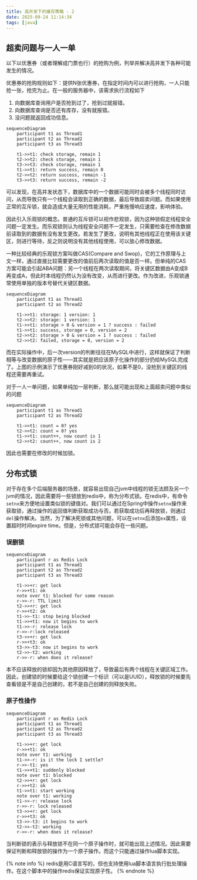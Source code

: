 ```yaml
---
title: 高并发下的缓存策略 - 2
date: 2025-09-24 11:14:34
tags: [java]
---
```


## 超卖问题与一人一单

以下以优惠券（或者理解成门票也行）的抢购为例，列举并解决高并发下各种可能发生的情况。

优惠券的抢购规则如下：提供N张优惠券，在指定时间内可以进行抢购，一人只能抢一张，抢完为止。在一般的服务器中，该需求执行流程如下

1. 向数据库查询用户是否抢到过了，抢到过就报错。
2. 向数据库查询是否还有库存，没有就报错。
3. 没问题就返回成功信息。

```mermaid
sequenceDiagram
    participant t1 as Thread1
    participant t2 as Thread2
    participant t3 as Thread3

    t1->>t1: check storage, remain 1
    t2->>t2: check storage, remain 1
    t3->>t3: check storage, remain 1
    t1->>t1: return success, remain 0
    t2->>t2: return success, remain -1
    t3->>t3: return success, remain -2
```

可以发现，在高并发状态下，数据库中的一个数据可能同时会被多个线程同时访问，从而导致只有一个线程会读取到正确的数据，最后导致超卖问题。而如果使用正常的互斥锁，就会造成大量无用的性能消耗，严重拖慢响应速度，影响体验。

因此引入乐观锁的概念。普通的互斥锁可以视作悲观锁，因为这种锁假定线程安全问题一定发生。而乐观锁则认为线程安全问题不一定发生，只需要检查在修改数据前读取到的数据有没有发生更改。若发生了更改，说明有其他线程正在使用该关键区，则进行等待，反之则说明没有其他线程使用，可以放心修改数据。

一种比较经典的乐观锁方案叫做CAS(Compare and Swop)，它的工作原理与上文一样，通过直接比较需要更改的值前后两次读取的值是否一样。但单纯的CAS方案可能会引起ABA问题：另一个线程在两次读取期间，将关键区数据由A变成B再变成A，但此时本线程仍然认为没有改变，从而进行更改。作为改进，乐观锁通常使用单独的版本号替代关键区数据。

```mermaid
sequenceDiagram
    participant t1 as Thread1
    participant t2 as Thread2

    t1->>t1: storage: 1 version: 1
    t2->>t2: storage: 1 version: 1
    t1->>t1: storage > 0 & version = 1 ? success : failed
    t1->>t1: success, storage = 0, version = 2
    t2->>t2: storage > 0 & version = 1 ? success : failed
    t2->>t2: failed, storage = 0, version = 2
```

而在实际操作中，后一次version的判断往往在MySQL中进行，这样就保证了判断相等与改变数据的原子性——其实就是把应该原子化操作的部分扔给MySQL完成了。上图的示例演示了优惠券刚好减到0的状况，如果不是0，没抢到关键区的线程还需要再重试。

对于一人一单问题，如果单纯加一层判断，那么就可能出现和上面超卖问题中类似的问题

```mermaid
sequenceDiagram
    participant t1 as Thread1
    participant t2 as Thread2

    t1->>t1: count = 0? yes
    t2->>t2: count = 0? yes
    t1->>t1: count++, now count is 1
    t2->>t2: count++, now count is 2
```

因此也需要在修改的时候加锁。

## 分布式锁

对于存在多个后端服务器的场景，就容易出现自己jvm中线程的锁无法顾及另一个jvm的情况，因此需要将一些锁放到redis中，称为分布式锁。在redis中，有命令`setnx`来方便地设置类似锁的键值对。我们可以通过在Spring中操作`setnx`操作来获取锁，通过操作的返回值判断获取成功与否。若获取成功后再释放锁，则通过`del`操作解决。当然，为了解决死锁或其他问题，可以在`setnx`后添加`ex`属性，设置超时时间expire time。但是，分布式锁可能会存在一些问题。

### 误删锁

```mermaid
sequenceDiagram
    participant r as Redis Lock
    participant t1 as Thread1
    participant t2 as Thread2
    participant t3 as Thread3

    t1->>+r: get lock
    r->>+t1: ok
    note over t1: blocked for some reason
    r->>-r: TTL limit
    t2->>+r: get lock
    r->>+t2: ok
    t1->>-t1: stop being blocked
    t1->>+t1: now it begins to work
    t1->>-r: release lock
    r->>-r:lock released
    t3->>+r: get lock
    r->>+t3: ok
    t3->>-t3: now it begins to work
    t2->>-t2: working
    r->>-r: when does it release?
```

本不应该释放的锁却因为其他原因释放了，导致最后有两个线程在关键区域工作。因此，创建锁的时候要给这个锁创建一个标识（可以是UUID），释放锁的时候要先查看锁是不是自己创建的，若不是自己创建的则释放失败。

### 原子性操作

```mermaid
sequenceDiagram
    participant r as Redis Lock
    participant t1 as Thread1
    participant t2 as Thread2
    participant t3 as Thread3

    t1->>+r: get lock
    r->>+t1: ok
    note over t1: working
    t1->>-r: is it the lock I settle?
    r->>-t1: yes
    t1->>+t1: suddenly blocked
    note over t1: blocked
    t2->>+r: get lock
    r->>+t2: ok
    t1->>t1: start working
    note over t1: working
    t1->>-r: release lock
    r->>-r: lock released
    t3->>+r: get lock
    r->>+t3: ok
    t3->>-t3: it begins to work
    t2->>-t2: working
    r->>-r: when does it release?
```

当判断锁的表示与释放锁不在同一个原子操作时，就可能出现上述情况。因此需要保证判断和释放锁的操作为一个原子操作。而这个只能通过操作lua脚本实现。

{% note info %}
redis是用C语言写的，但也支持使用lua脚本语言执行批处理操作。在这个脚本中的操作redis保证实现原子性。
{% endnote %}